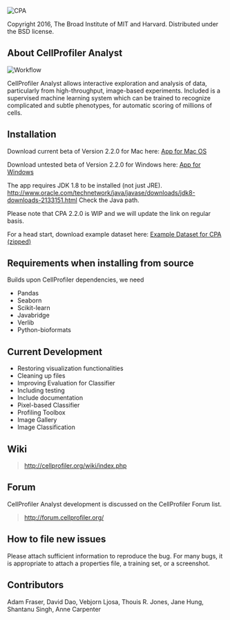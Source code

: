 ![CPA](http://i.imgur.com/TmujaUa.png)


Copyright 2016, The Broad Institute of MIT and Harvard.
Distributed under the BSD license.

## About CellProfiler Analyst

![Workflow](http://i.imgur.com/j12EQH5.png)

CellProfiler Analyst allows interactive exploration and analysis of data, particularly from high-throughput, image-based experiments. Included is a supervised machine learning system which can be trained to recognize complicated and subtle phenotypes, for automatic scoring of millions of cells.

## Installation

Download current beta of Version 2.2.0 for Mac here: [App for Mac OS](https://drive.google.com/file/d/0B2aYwrhHkhm4TndsZzNGZ1BkQXc/view?usp=sharing)

Download untested beta of Version 2.2.0 for Windows here: [App for Windows](https://drive.google.com/a/broadinstitute.com/file/d/0B2aYwrhHkhm4ejJyeXotZ25LLW8/view?usp=sharing)

The app requires JDK 1.8 to be installed (not just JRE). http://www.oracle.com/technetwork/java/javase/downloads/jdk8-downloads-2133151.html 
Check the Java path.

Please note that CPA 2.2.0 is WIP and we will update the link on regular basis. 

For a head start, download example dataset here: [Example Dataset for CPA (zipped)](http://cellprofiler.org/linked_files/Examplezips/cpa_2.0_example.zip)

## Requirements when installing from source

Builds upon CellProfiler dependencies, we need

* Pandas
* Seaborn
* Scikit-learn
* Javabridge
* Verlib
* Python-bioformats

## Current Development

* Restoring visualization functionalities
* Cleaning up files
* Improving Evaluation for Classifier
* Including testing
* Include documentation
* Pixel-based Classifier 
* Profiling Toolbox
* Image Gallery
* Image Classification

## Wiki

> http://cellprofiler.org/wiki/index.php

## Forum

CellProfiler Analyst development is discussed on the CellProfiler Forum
list.  

> http://forum.cellprofiler.org/

## How to file new issues

Please attach sufficient information to reproduce the bug. For many
bugs, it is appropriate to attach a properties file, a training set,
or a screenshot.

## Contributors

Adam Fraser, David Dao, Vebjorn Ljosa, Thouis R. Jones, Jane Hung, Shantanu Singh, Anne Carpenter

